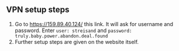 ## VPN setup steps

1. Go to https://159.89.40.124/ this link. It will ask for username and password. Enter `user: streisand` and `password: truly.baby.power.abandon.deal.found`
2. Further setup steps are given on the website itself.
